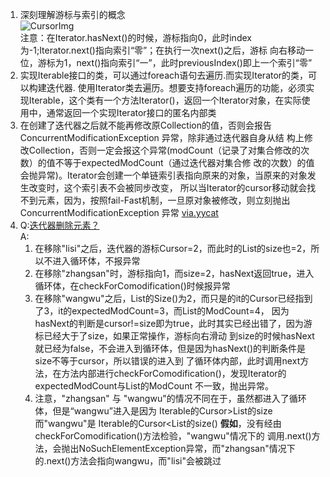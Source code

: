 1. 深刻理解游标与索引的概念  
   ![CursorImg](https://thinkingjava-md-1257967443.cos.ap-guangzhou.myqcloud.com/Cursor%E7%A4%BA%E4%BE%8B%E5%9B%BE.png)  
   注意：在Iterator.hasNext()的时候，游标指向0，此时index为-1;Iterator.next()指向索引“零”；在执行一次next()之后，游标
   向右移动一位，游标为1，next()指向索引“一”，此时previousIndex()即上一个索引“零”  
2. 实现Iterable接口的类，可以通过foreach语句去遍历.而实现Iterator的类，可以构建迭代器.
使用Iterator类去遍历。想要支持foreach遍历的功能，必须实现Iterable，这个类有一个方法Iterator()，返回一个Iterator对象，在实际使
用中，通常返回一个实现Iterator接口的匿名内部类  
3. 在创建了迭代器之后就不能再修改原Collection的值，否则会报告ConcurrentModificationException 异常，除非通过迭代器自身从结
构上修改Collection，否则一定会报这个异常(modCount（记录了对集合修改的次数）的值不等于expectedModCount（通过迭代器对集合修
改的次数）的值会抛异常)。Iterator会创建一个单链索引表指向原来的对象，当原来的对象发生改变时，这个索引表不会被同步改变，
所以当Iterator的cursor移动就会找不到元素，因为，按照fail-Fast机制，一旦原对象被修改，则立刻抛出ConcurrentModificationException
异常 [via.yycat](http://www.cnblogs.com/YYCat/p/4675084.html)
4. Q:[迭代器删除元素？](http://bbs.itheima.com/forum.php?mod=viewthread&tid=26270&mobile=1)   
A:
    1. 在移除"lisi"之后，迭代器的游标Cursor=2，而此时的List的size也=2，所以不进入循环体，不报异常
    2. 在移除"zhangsan"时，游标指向1，而size=2，hasNext返回true，进入循环体，在checkForComodification()时候报异常
    3. 在移除"wangwu"之后，List的Size()为2，而只是的it的Cursor已经指到了3，it的expectedModCount=3，而List的ModCount=4，
    因为hasNext的判断是cursor!=size即为true，此时其实已经出错了，因为游标已经大于了size，如果正常操作，游标向右滑动
    到size的时候hasNext就已经为false，不会进入到循环体，但是因为hasNext()的判断条件是size不等于cursor，所以错误的进入到
    了循环体内部，此时调用next方法，在方法内部进行checkForComodification()，发现Iterator的expectedModCount与List的ModCount
    不一致，抛出异常。
    4. 注意，"zhangsan" 与 "wangwu"的情况不同在于，虽然都进入了循环体，但是“wangwu”进入是因为 Iterable的Cursor>List的size
    而"wangwu"是 Iterable的Cursor<List的size() **假如**，没有经由checkForComodification()方法检验，"wangwu"情况下的
    调用.next()方法，会抛出NoSuchElementException异常，而"zhangsan"情况下的.next()方法会指向wangwu，而"lisi"会被跳过